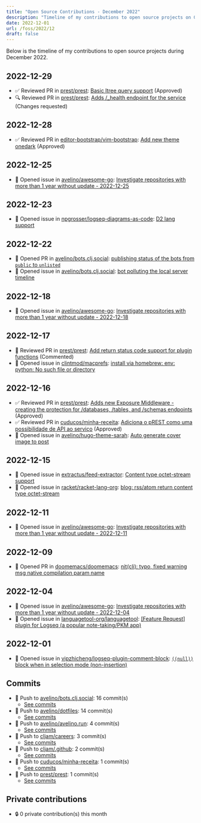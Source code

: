 ```yaml
---
title: "Open Source Contributions - December 2022"
description: "Timeline of my contributions to open source projects on GitHub during December 2022."
date: 2022-12-01
url: /foss/2022/12
draft: false
---
```


Below is the timeline of my contributions to open source projects during December 2022.

## 2022-12-29

- ✅ Reviewed PR in [prest/prest](https://github.com/prest/prest): [Basic ltree query support](https://github.com/prest/prest/pull/753#pullrequestreview-1232653548) (Approved)
- 🔍 Reviewed PR in [prest/prest](https://github.com/prest/prest): [Adds /_health endpoint for the service](https://github.com/prest/prest/pull/750#pullrequestreview-1232449211) (Changes requested)

## 2022-12-28

- ✅ Reviewed PR in [editor-bootstrap/vim-bootstrap](https://github.com/editor-bootstrap/vim-bootstrap): [Add new theme onedark](https://github.com/editor-bootstrap/vim-bootstrap/pull/425#pullrequestreview-1231928332) (Approved)

## 2022-12-25

- 🐛 Opened issue in [avelino/awesome-go](https://github.com/avelino/awesome-go): [Investigate repositories with more than 1 year without update - 2022-12-25](https://github.com/avelino/awesome-go/issues/4662)

## 2022-12-23

- 🐛 Opened issue in [npgrosser/logseq-diagrams-as-code](https://github.com/npgrosser/logseq-diagrams-as-code): [D2 lang support](https://github.com/npgrosser/logseq-diagrams-as-code/issues/12)

## 2022-12-22

- 🔀 Opened PR in [avelino/bots.clj.social](https://github.com/avelino/bots.clj.social): [publishing status of the bots from `public` to `unlisted`](https://github.com/avelino/bots.clj.social/pull/15)
- 🐛 Opened issue in [avelino/bots.clj.social](https://github.com/avelino/bots.clj.social): [bot polluting the local server timeline](https://github.com/avelino/bots.clj.social/issues/14)

## 2022-12-18

- 🐛 Opened issue in [avelino/awesome-go](https://github.com/avelino/awesome-go): [Investigate repositories with more than 1 year without update - 2022-12-18](https://github.com/avelino/awesome-go/issues/4650)

## 2022-12-17

- 💬 Reviewed PR in [prest/prest](https://github.com/prest/prest): [Add return status code support for plugin functions](https://github.com/prest/prest/pull/745#pullrequestreview-1221904813) (Commented)
- 🐛 Opened issue in [clintmod/macprefs](https://github.com/clintmod/macprefs): [install via homebrew: env: python: No such file or directory](https://github.com/clintmod/macprefs/issues/20)

## 2022-12-16

- ✅ Reviewed PR in [prest/prest](https://github.com/prest/prest): [Adds new Exposure Middleware - creating the protection for /databases, /tables, and /schemas endpoints](https://github.com/prest/prest/pull/748#pullrequestreview-1220810950) (Approved)
- ✅ Reviewed PR in [cuducos/minha-receita](https://github.com/cuducos/minha-receita): [Adiciona o pREST como uma possibilidade de API ao serviço](https://github.com/cuducos/minha-receita/pull/168#pullrequestreview-1221083611) (Approved)
- 🐛 Opened issue in [avelino/hugo-theme-sarah](https://github.com/avelino/hugo-theme-sarah): [Auto generate cover image to post ](https://github.com/avelino/hugo-theme-sarah/issues/82)

## 2022-12-15

- 🐛 Opened issue in [extractus/feed-extractor](https://github.com/extractus/feed-extractor): [Content type octet-stream support](https://github.com/extractus/feed-extractor/issues/72)
- 🐛 Opened issue in [racket/racket-lang-org](https://github.com/racket/racket-lang-org): [blog: rss/atom return content type octet-stream](https://github.com/racket/racket-lang-org/issues/235)

## 2022-12-11

- 🐛 Opened issue in [avelino/awesome-go](https://github.com/avelino/awesome-go): [Investigate repositories with more than 1 year without update - 2022-12-11](https://github.com/avelino/awesome-go/issues/4638)

## 2022-12-09

- 🔀 Opened PR in [doomemacs/doomemacs](https://github.com/doomemacs/doomemacs): [nit(cli): typo, fixed warning msg native compilation param name](https://github.com/doomemacs/doomemacs/pull/6988)

## 2022-12-04

- 🐛 Opened issue in [avelino/awesome-go](https://github.com/avelino/awesome-go): [Investigate repositories with more than 1 year without update - 2022-12-04](https://github.com/avelino/awesome-go/issues/4632)
- 🐛 Opened issue in [languagetool-org/languagetool](https://github.com/languagetool-org/languagetool): [[Feature Request] plugin for Logseq (a popular note-taking/PKM app)](https://github.com/languagetool-org/languagetool/issues/7521)

## 2022-12-01

- 🐛 Opened issue in [vipzhicheng/logseq-plugin-comment-block](https://github.com/vipzhicheng/logseq-plugin-comment-block): [`((null))` block when in selection mode (non-insertion) ](https://github.com/vipzhicheng/logseq-plugin-comment-block/issues/12)

## Commits

- 🔨 Push to [avelino/bots.clj.social](https://github.com/avelino/bots.clj.social): 16 commit(s)
  - [See commits](https://github.com/avelino/bots.clj.social/commits?author=avelino&since=2022-12-01T00:00:00Z&until=2022-12-31T23:59:59Z)
- 🔨 Push to [avelino/dotfiles](https://github.com/avelino/dotfiles): 14 commit(s)
  - [See commits](https://github.com/avelino/dotfiles/commits?author=avelino&since=2022-12-01T00:00:00Z&until=2022-12-31T23:59:59Z)
- 🔨 Push to [avelino/avelino.run](https://github.com/avelino/avelino.run): 4 commit(s)
  - [See commits](https://github.com/avelino/avelino.run/commits?author=avelino&since=2022-12-01T00:00:00Z&until=2022-12-31T23:59:59Z)
- 🔨 Push to [cljam/careers](https://github.com/cljam/careers): 3 commit(s)
  - [See commits](https://github.com/cljam/careers/commits?author=avelino&since=2022-12-01T00:00:00Z&until=2022-12-31T23:59:59Z)
- 🔨 Push to [cljam/.github](https://github.com/cljam/.github): 2 commit(s)
  - [See commits](https://github.com/cljam/.github/commits?author=avelino&since=2022-12-01T00:00:00Z&until=2022-12-31T23:59:59Z)
- 🔨 Push to [cuducos/minha-receita](https://github.com/cuducos/minha-receita): 1 commit(s)
  - [See commits](https://github.com/cuducos/minha-receita/commits?author=avelino&since=2022-12-01T00:00:00Z&until=2022-12-31T23:59:59Z)
- 🔨 Push to [prest/prest](https://github.com/prest/prest): 1 commit(s)
  - [See commits](https://github.com/prest/prest/commits?author=avelino&since=2022-12-01T00:00:00Z&until=2022-12-31T23:59:59Z)

## Private contributions

- 🔒 0 private contribution(s) this month

